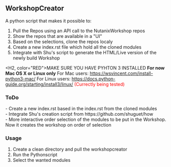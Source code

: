 <h2>WorkshopCreator</H2>
A python script that makes it possible to:

1. Pull the Repos using an API call to the NutanixWorkshop repos
2. Show the repos that are available in a "UI"
3. Based on the selections, clone the repos localy
4. Create a new index.rst file which hold all the cloned modules
5. Integrate with Shu's script to generate the HTML/Live version of the newly build Workshop

<H2, color="RED">MAKE SURE YOU HAVE PYHTON 3 INSTALLED</H2>
<b>For now Mac OS X or Linux only</b>
For Mac users: https://wsvincent.com/install-python3-mac/
For Linux users: https://docs.python-guide.org/starting/install3/linux/ <font color="red">(Currectly being tested)</font>



<h3>ToDo</h3>
- Create a new index.rst based in the index.rst from the cloned modules<br>
- Integrate Shu's creation script from https://github.com/shuguet/how<br>
- More interactive order selection of the modules to be put in the Workshop. Now it creates the workshop on order of selection<br>

<h3>Usage</h3>

1. Create a clean directory and pull the workshopcreator
2. Run the Pythonscript
3. Select the wanted modules

